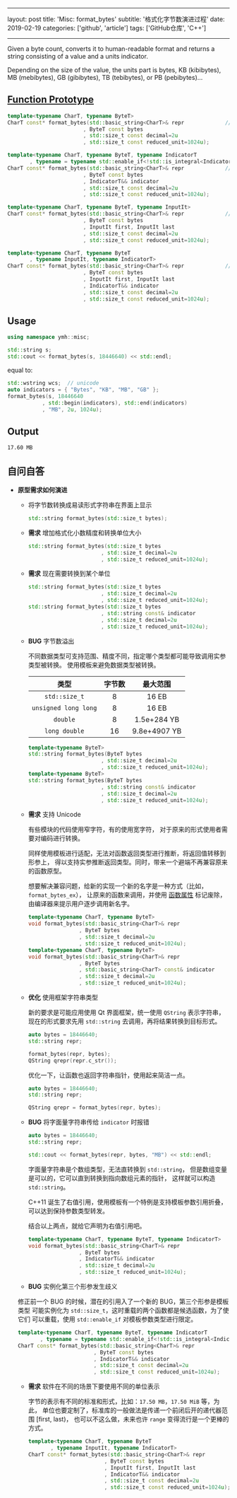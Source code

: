﻿---

layout: post
title: 'Misc: format_bytes'
subtitle: '格式化字节数演进过程'
date: 2019-02-19
categories: ['github', 'article']
tags: ['GitHub仓库', 'C++']

---

Given a byte count, converts it to human-readable format 
and returns a string consisting of a value and a units indicator.

Depending on the size of the value, the units part is bytes, 
KB (kibibytes), MB (mebibytes), GB (gibibytes), TB (tebibytes), 
or PB (pebibytes)...

## [Function Prototype](https://github.com/yanminhui/misc/blob/master/cpp/format_bytes.hpp)

```.cpp
template<typename CharT, typename ByteT>
CharT const* format_bytes(std::basic_string<CharT>& repr             // (1)
                        , ByteT const bytes
                        , std::size_t const decimal=2u
                        , std::size_t const reduced_unit=1024u);

template<typename CharT, typename ByteT, typename IndicatorT
       , typename = typename std::enable_if<!std::is_integral<IndicatorT>::value>::type>
CharT const* format_bytes(std::basic_string<CharT>& repr             // (2)
                        , ByteT const bytes
                        , IndicatorT&& indicator
                        , std::size_t const decimal=2u
                        , std::size_t const reduced_unit=1024u);

template<typename CharT, typename ByteT, typename InputIt>
CharT const* format_bytes(std::basic_string<CharT>& repr             // (3)
                        , ByteT const bytes
                        , InputIt first, InputIt last
                        , std::size_t const decimal=2u
                        , std::size_t const reduced_unit=1024u);

template<typename CharT, typename ByteT
       , typename InputIt, typename IndicatorT>
CharT const* format_bytes(std::basic_string<CharT>& repr             // (4)
                        , ByteT const bytes
                        , InputIt first, InputIt last
                        , IndicatorT&& indicator
                        , std::size_t const decimal=2u
                        , std::size_t const reduced_unit=1024u);
```

## Usage

```.cpp
using namespace ymh::misc;

std::string s;
std::cout << format_bytes(s, 18446640) << std::endl;
```

equal to:

```.cpp
std::wstring wcs;  // unicode
auto indicators = { "Bytes", "KB", "MB", "GB" };
format_bytes(s, 18446640
           , std::begin(indicators), std::end(indicators)
           , "MB", 2u, 1024u);
```

## Output

```.sh
17.60 MB
```

## 自问自答

- **原型需求如何演进**

  - 将字节数转换成易读形式字符串在界面上显示
    
    ```.cpp
    std::string format_bytes(std::size_t bytes);
    ```
    
  - **需求** 增加格式化小数精度和转换单位大小
  
    ```.cpp
    std::string format_bytes(std::size_t bytes
                           , std::size_t decimal=2u
                           , std::size_t reduced_unit=1024u);
    ```
  
  - **需求** 现在需要转换到某个单位

    ```.cpp
    std::string format_bytes(std::size_t bytes
                           , std::size_t decimal=2u
                           , std::size_t reduced_unit=1024u);
    std::string format_bytes(std::size_t bytes
                           , std::string const& indicator
                           , std::size_t decimal=2u
                           , std::size_t reduced_unit=1024u);
    ```
   
  - **BUG** 字节数溢出

    不同数据类型可支持范围、精度不同，指定哪个类型都可能导致调用实参类型被转换。
    使用模板来避免数据类型被转换。

    | 类型 | 字节数 | 最大范围 |
    |:---:|:---:|:---:|
    | `std::size_t` | 8 | 16 EB |
    | `unsigned long long` | 8 | 16 EB |
    | `double` | 8 |  1.5e+284 YB |
    | `long double` | 16 | 9.8e+4907 YB | 
    
    ```.cpp
    template<typename ByteT>
    std::string format_bytes(ByteT bytes
                           , std::size_t decimal=2u
                           , std::size_t reduced_unit=1024u);
    template<typename ByteT>
    std::string format_bytes(ByteT bytes
                           , std::string const& indicator
                           , std::size_t decimal=2u
                           , std::size_t reduced_unit=1024u);
    ```
   
  - **需求** 支持 Unicode
   
    有些模块的代码使用窄字符，有的使用宽字符，
    对于原来的形式使用者需要对编码进行转换。
    
    同样使用模板进行适配，无法对函数返回类型进行推断，将返回值转移到形参上，
    得以支持实参推断返回类型。同时，带来一个避端不再兼容原来的函数原型。
    
    想要解决兼容问题，给新的实现一个新的名字是一种方式（比如，`format_bytes_ex`），
    让原来的函数来调用，并使用 
    [函数属性](https://zh.cppreference.com/w/cpp/language/attributes/deprecated) 
    标记废除，由编译器来提示用户逐步调用新名字。
    
    ```.cpp
    template<typename CharT, typename ByteT>
    void format_bytes(std::basic_string<CharT>& repr
                    , ByteT bytes
                    , std::size_t decimal=2u
                    , std::size_t reduced_unit=1024u);
    template<typename CharT, typename ByteT>
    void format_bytes(std::basic_string<CharT>& repr
                    , ByteT bytes
                    , std::basic_string<CharT> const& indicator
                    , std::size_t decimal=2u
                    , std::size_t reduced_unit=1024u);
    ```
   
  - **优化** 使用框架字符串类型
  
    新的要求是可能应用使用 Qt 界面框架，统一使用 `QString` 表示字符串，
    现在的形式要求先用 `std::string` 去调用，再将结果转换到目标形式。
    
    ```.cpp
    auto bytes = 18446640;
    std::string repr;
    
    format_bytes(repr, bytes);
    QString qrepr(repr.c_str());
    ```
    
    优化一下，让函数也返回字符串指针，使用起来简洁一点。
    
    ```.cpp
    auto bytes = 18446640;
    std::string repr;
    
    QString qrepr = format_bytes(repr, bytes);
    ```
    
  - **BUG** 将字面量字符串传给 `indicator` 时报错
    
    ```.cpp
    auto bytes = 18446640;
    std::string repr;
    
    std::cout << format_bytes(repr, bytes, "MB") << std::endl;
    ```
  
    字面量字符串是个数组类型，无法直转换到 `std::string`，
    但是数组变量是可以的，它可以直到转换到指向数组元素的指针，
    这样就可以构造 `std::string`。
    
    C++11 诞生了右值引用，使用模板有一个特例是支持模板参数引用折叠，
    可以达到保持参数类型转发。
    
    结合以上两点，就给它声明为右值引用吧。
    
    ```.cpp
    template<typename CharT, typename ByteT, typename IndicatorT>
    void format_bytes(std::basic_string<CharT>& repr
                    , ByteT bytes
                    , IndicatorT&& indicator
                    , std::size_t decimal=2u
                    , std::size_t reduced_unit=1024u);
    ```
   
   - **BUG** 实例化第三个形参发生歧义
   
    修正前一个 BUG 的时候，潜在的引用入了一个新的 BUG，第三个形参是模板类型
    可能实例化为 `std::size_t`，这时重载的两个函数都是候选函数，为了使它们
    可以重载，使用 `std::enable_if` 对模板参数类型进行限定。
    
    ```.cpp
    template<typename CharT, typename ByteT, typename IndicatorT
           , typename = typename std::enable_if<!std::is_integral<IndicatorT>::value>::type>
    CharT const* format_bytes(std::basic_string<CharT>& repr
                            , ByteT const bytes
                            , IndicatorT&& indicator
                            , std::size_t const decimal=2u
                            , std::size_t const reduced_unit=1024u);
    ```
    
  - **需求** 软件在不同的场景下要使用不同的单位表示
  
    字节的表示有不同的标准和形式，比如：`17.50 MB`，`17.50 MiB` 等，为此，
    单位也要定制了，标准库的一般做法是传递一个前闭后开的递代器范围 [first, last)，
    也可以不这么做，未来也许 `range` 变得流行是一个更棒的方式。
    
    ```.cpp
    template<typename CharT, typename ByteT
           , typename InputIt, typename IndicatorT>
    CharT const* format_bytes(std::basic_string<CharT>& repr
                            , ByteT const bytes
                            , InputIt first, InputIt last
                            , IndicatorT&& indicator
                            , std::size_t const decimal=2u
                            , std::size_t const reduced_unit=1024u);
    ```
